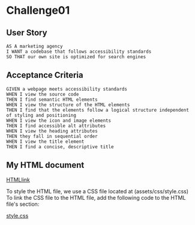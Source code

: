 # Challenge01

## User Story 

```
AS A marketing agency
I WANT a codebase that follows accessibility standards
SO THAT our own site is optimized for search engines
```

## Acceptance Criteria 

```
GIVEN a webpage meets accessibility standards
WHEN I view the source code
THEN I find semantic HTML elements
WHEN I view the structure of the HTML elements
THEN I find that the elements follow a logical structure independent of styling and positioning
WHEN I view the icon and image elements
THEN I find accessible alt attributes
WHEN I view the heading attributes
THEN they fall in sequential order
WHEN I view the title element
THEN I find a concise, descriptive title
```

## My HTML document

 [HTMLlink](index.html)

To style the HTML file, we use a CSS file located at (assets/css/style.css) To link the CSS file to the HTML file, add the following code to the HTML file's <head> section:

 <link rel="stylesheet" href="./assets/css/style.css">


[style.css](assets/css/style.css)


